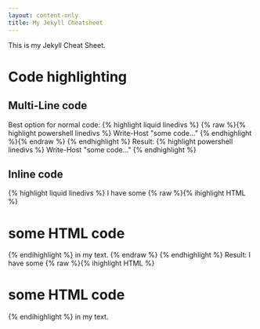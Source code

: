 ```yaml
---
layout: content-only
title: My Jekyll Cheatsheet
---
```

This is my Jekyll Cheat Sheet.
# Code highlighting
## Multi-Line code
Best option for normal code:
{% highlight liquid linedivs %}
{% raw %}{% highlight powershell linedivs %}
Write-Host "some code..."
{% endhighlight %}{% endraw %}
{% endhighlight %}
Result:
{% highlight powershell linedivs %}
Write-Host "some code..."
{% endhighlight %}
## Inline code
{% highlight liquid linedivs %}
I have some {% raw %}{% ihighlight HTML %}<h1>some HTML code</h1>{% endihighlight %} in my text.
{% endraw %}
{% endhighlight %}
Result:
I have some {% raw %}{% ihighlight HTML %}<h1>some HTML code</h1>{% endihighlight %} in my text.